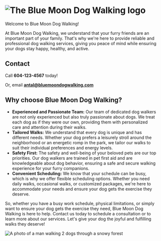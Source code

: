 # ![The Blue Moon Dog Walking logo](/logo.png)

Welcome to Blue Moon Dog Walking!

At Blue Moon Dog Walking, we understand that your furry friends are an important part of your family. That's why we're here to provide reliable and professional dog walking services, giving you peace of mind while ensuring your dogs stay happy, healthy, and active.

## Contact

Call **604-123-4567** today!

Or, email **[antal@bluemoondogwalking.com](mailto:antal@bluemoondogwalking.com)**

## Why choose Blue Moon Dog Walking?

- **Experienced and Passionate Team:** Our team of dedicated dog walkers are not only experienced but also truly passionate about dogs. We treat each dog as if they were our own, providing them with personalized care and attention during their walks.
- **Tailored Walks:** We understand that every dog is unique and has different needs. Whether your dog prefers a leisurely stroll around the neighborhood or an energetic romp in the park, we tailor our walks to suit their individual preferences and energy levels.
- **Safety First:** The safety and well-being of your beloved pets are our top priorities. Our dog walkers are trained in pet first aid and are knowledgeable about dog behavior, ensuring a safe and secure walking experience for your furry companions.
- **Convenient Scheduling:** We know that your schedule can be busy, which is why we offer flexible scheduling options. Whether you need daily walks, occasional walks, or customized packages, we're here to accommodate your needs and ensure your dog gets the exercise they deserve.

So, whether you have a busy work schedule, physical limitations, or simply want to ensure your dog gets the exercise they need, Blue Moon Dog Walking is here to help. Contact us today to schedule a consultation or to learn more about our services. Let's give your dog the joyful and fulfilling walks they deserve!

![A photo of a man walking 2 dogs through a snowy forest](/meritt-thomas-33Iq25wPr7M-unsplash.jpg)
